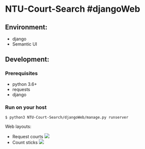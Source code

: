 # NTU-Court-Search #djangoWeb

## Environment:
* django
* Semantic UI

## Development:
### Prerequisites
* python 3.6+
* requests
* django

### Run on your host
```
$ python3 NTU-Court-Search/djangoWeb/manage.py runserver
```

Web layouts:
* Request courts
![](https://i.imgur.com/zQjB0xZ.png)
* Count sticks
![](https://i.imgur.com/WX9RU37.png)